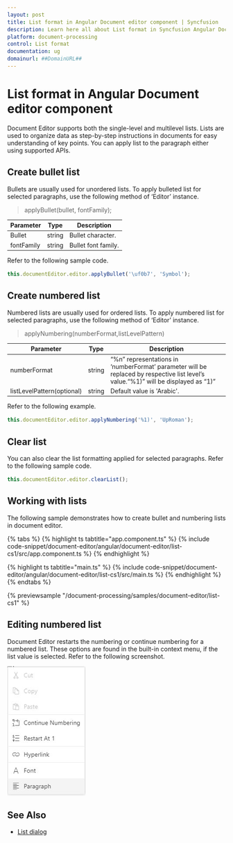 ```yaml
---
layout: post
title: List format in Angular Document editor component | Syncfusion
description: Learn here all about List format in Syncfusion Angular Document editor component of Syncfusion Essential JS 2 and more.
platform: document-processing
control: List format 
documentation: ug
domainurl: ##DomainURL##
---
```


# List format in Angular Document editor component

Document Editor supports both the single-level and multilevel lists. Lists are used to organize data as step-by-step instructions in documents for easy understanding of key points. You can apply list to the paragraph either using supported APIs.

## Create bullet list

Bullets are usually used for unordered lists. To apply bulleted list for selected paragraphs, use the following method of ‘Editor’ instance.

> applyBullet(bullet, fontFamily);

|Parameter|Type|Description|
|---------|----|-----------|
|Bullet|string|Bullet character.|
|fontFamily|string|Bullet font family.|

Refer to the following sample code.

```typescript
this.documentEditor.editor.applyBullet('\uf0b7', 'Symbol');
```

## Create numbered list

Numbered lists are usually used for ordered lists. To apply numbered list for selected paragraphs, use the following method of ‘Editor’ instance.

> applyNumbering(numberFormat,listLevelPattern)

|Parameter|Type|Description|
|---------|----|-----------|
|numberFormat|string|“%n” representations in ‘numberFormat’ parameter will be replaced by respective list level’s value.“%1)” will be displayed as “1)”|
|listLevelPattern(optional)|string|Default value is 'Arabic'.|

Refer to the following example.

```typescript
this.documentEditor.editor.applyNumbering('%1)', 'UpRoman');
```

## Clear list

You can also clear the list formatting applied for selected paragraphs. Refer to the following sample code.

```typescript
this.documentEditor.editor.clearList();
```

## Working with lists

The following sample demonstrates how to create bullet and numbering lists in document editor.

{% tabs %}
{% highlight ts tabtitle="app.component.ts" %}
{% include code-snippet/document-editor/angular/document-editor/list-cs1/src/app.component.ts %}
{% endhighlight %}

{% highlight ts tabtitle="main.ts" %}
{% include code-snippet/document-editor/angular/document-editor/list-cs1/src/main.ts %}
{% endhighlight %}
{% endtabs %}
  
{% previewsample "/document-processing/samples/document-editor/list-cs1" %}

## Editing numbered list

Document Editor restarts the numbering or continue numbering for a numbered list. These options are found in the built-in context menu, if the list value is selected. Refer to the following screenshot.

![Image](images/list.png)

## See Also

* [List dialog](./dialog#list-dialog)
